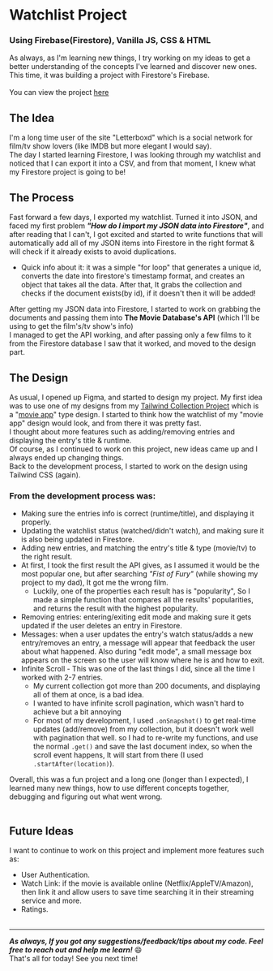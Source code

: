 # Watchlist Project
### Using **Firebase(Firestore), Vanilla JS, CSS & HTML**
As always, as I'm learning new things, I try working on my ideas to get a better understanding of the concepts I've learned and discover new ones.
This time, it was building a project with Firestore's Firebase. <br> <br>
You can view the project [here](https://ohadosnat.github.io/watchList/index.html) <br>

## The Idea
I'm a long time user of the site "Letterboxd" which is a social network for film/tv show lovers (like IMDB but more elegant I would say). <br>
The day I started learning Firestore, I was looking through my watchlist and noticed that I can export it into a CSV, and from that moment, I knew what my Firestore project is going to be!
 <br>

## The Process
Fast forward a few days, I exported my watchlist. Turned it into JSON, and faced my first problem ***"How do I import my JSON data into Firestore"***, and after reading that I can't, I got excited and started to write functions that will automatically add all of my JSON items into Firestore in the right format & will check if it already exists to avoid duplications.
 - Quick info about it: it was a simple "for loop" that generates a unique id, converts the date into firestore's timestamp format, and creates an object that takes all the data. After that, It grabs the collection and checks if the document exists(by id), if it doesn't then it will be added!

After getting my JSON data into Firestore, I started to work on grabbing the documents and passing them into **The Movie Database's API** (which I'll be using to get the film's/tv show's info)<br>
I managed to get the API working, and after  passing only a few films to it from the Firestore database I saw that it worked, and moved to the design part.

## The Design
As usual, I opened up Figma, and started to design my project. My first idea was to use one of my designs from my [Tailwind Collection Project](https://github.com/ohadosnat/tailwind-collection) which is a "[movie app](https://ohadosnat.github.io/tailwind-collection/pages/movie.html)" type design. I started to think how the watchlist of my "movie app" design would look, and from there it was pretty fast. <br>
I thought about more features such as adding/removing entries and displaying the entry's title & runtime.<br>
Of course, as I continued to work on this project, new ideas came up and I always ended up changing things. <br>
Back to the development process, I started to work on the design using Tailwind CSS (again).

### **From the development process was:**
- Making sure the entries info is correct (runtime/title), and displaying it properly.
- Updating the watchlist status (watched/didn't watch), and making sure it is also being updated in Firestore.
- Adding new entries, and matching the entry's title & type (movie/tv) to the right result.
- At first, I took the first result the API gives, as I assumed it would be the most popular one, but after searching *"Fist of Fury"* (while showing my project to my dad), It got me the wrong film.
    - Luckily, one of the properties each result has is "popularity", So I made a simple function that compares all the results' popularities, and returns the result with the highest popularity.
- Removing entries: entering/exiting edit mode and making sure it gets updated if the user deletes an entry in Firestore.
- Messages: when a user updates the entry's watch status/adds a new entry/removes an entry, a message will appear that feedback the user about what happened. Also during "edit mode", a small message box appears on the screen so the user will know where he is and how to exit.
- Infinite Scroll - This was one of the last things I did, since all the time I worked with 2-7 entries.
    - My current collection got more than 200 documents, and displaying all of them at once, is a bad idea.
    - I wanted to have infinite scroll pagination, which wasn't hard to achieve but a bit annoying
    - For most of my development, I used `.onSnapshot()` to get real-time updates (add/remove) from my collection, but it doesn't work well with pagination that well. so I had to re-write my functions, and use the normal `.get()` and save the last document index, so when the scroll event happens, It will start from there (I used `.startAfter(location)`).

Overall, this was a fun project and a long one (longer than I expected), I learned many new things, how to use different concepts together, debugging and figuring out what went wrong.
<br><br>

## Future Ideas
I want to continue to work on this project and implement more features such as:
- User Authentication.
- Watch Link: if the movie is available online (Netflix/AppleTV/Amazon), then link it and allow users to save time searching it in their streaming service and more.
- Ratings.
<br><br>
----
***As always, If you got any suggestions/feedback/tips about my code. Feel free to reach out and help me learn!*** 😄 <br>
That's all for today! See you next time!
